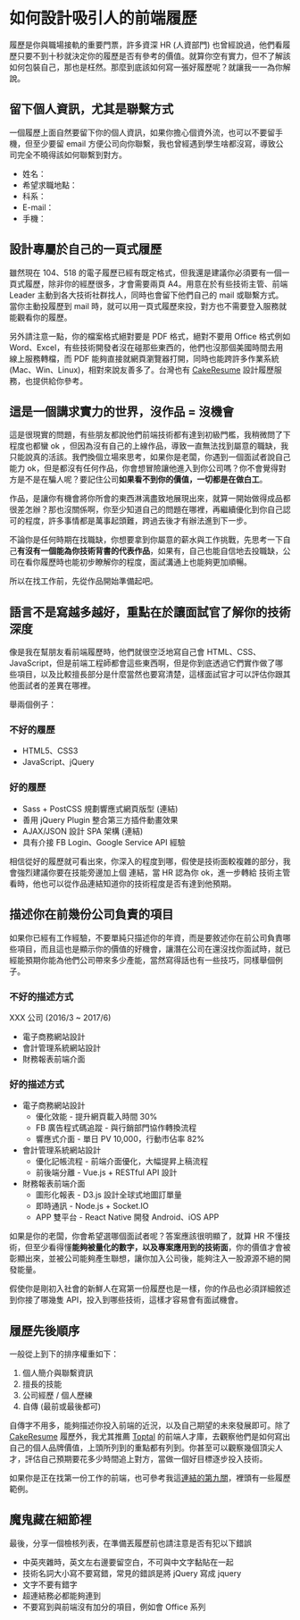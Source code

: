 # 如何設計吸引人的前端履歷

履歷是你與職場接軌的重要門票，許多資深 HR \(人資部門\) 也曾經說過，他們看履歷只要不到十秒就決定你的履歷是否有參考的價值。就算你空有實力，但不了解該如何包裝自己，那也是枉然。那麼到底該如何寫一張好履歷呢？就讓我一一為你解說。

## 留下個人資訊，尤其是聯繫方式

一個履歷上面自然要留下你的個人資訊，如果你擔心個資外流，也可以不要留手機，但至少要留 email 方便公司向你聯繫，我也曾經遇到學生啥都沒寫，導致公司完全不曉得該如何聯繫到對方。

* 姓名：
* 希望求職地點：
* 科系：
* E-mail：
* 手機：

## 設計專屬於自己的一頁式履歷

雖然現在 104、518 的電子履歷已經有既定格式，但我還是建議你必須要有一個一頁式履歷，除非你的經歷很多，才會需要兩頁 A4。用意在於有些技術主管、前端 Leader 主動到各大技術社群找人，同時也會留下他們自己的 mail 或聯繫方式。當你主動投履歷到 mail 時，就可以用一頁式履歷來投，對方也不需要登入服務就能觀看你的履歷。

另外請注意一點，你的檔案格式絕對要是 PDF 格式，絕對不要用 Office 格式例如 Word、Excel，有些技術開發者沒在碰那些東西的，他們也沒那個美國時間去用線上服務轉檔，而 PDF 能夠直接就網頁瀏覽器打開，同時也能跨許多作業系統 \(Mac、Win、Linux\)，相對來說友善多了。台灣也有 [CakeResume](https://www.cakeresume.com/) 設計履歷服務，也提供給你參考。

## 這是一個講求實力的世界，沒作品 = 沒機會

這是很現實的問題，有些朋友都說他們前端技術都有達到初級門檻，我稍微問了下程度也都蠻 ok ，但因為沒有自己的上線作品，導致一直無法找到屬意的職缺，我只能說真的活該。我們換個立場來思考，如果你是老闆，你遇到一個面試者說自己能力 ok，但是都沒有任何作品，你會想冒險讓他進入到你公司嗎？你不會覺得對方是不是在騙人呢？要記住公司**如果看不到你的價值，一切都是在做白工**。

作品，是讓你有機會將你所會的東西淋漓盡致地展現出來，就算一開始做得成品都很差怎辦？那也沒關係啊，你至少知道自己的問題在哪裡，再繼續優化到你自己認可的程度，許多事情都是萬事起頭難，跨過去後才有辦法進到下一步。

不論你是任何時期在找職缺，你想要拿到你屬意的薪水與工作挑戰，先思考一下自己**有沒有一個能為你技術背書的代表作品**，如果有，自己也能自信地去投職缺，公司在看你履歷時也能初步瞭解你的程度，面試溝通上也能夠更加順暢。

所以在找工作前，先從作品開始準備起吧。

## 語言不是寫越多越好，重點在於讓面試官了解你的技術深度

像是我在幫朋友看前端履歷時，他們就很空泛地寫自己會 HTML、CSS、JavaScript，但是前端工程師都會這些東西啊，但是你到底透過它們實作做了哪些項目，以及比較擅長部分是什麼當然也要寫清楚，這樣面試官才可以評估你跟其他面試者的差異在哪裡。

舉兩個例子：

### 不好的履歷

* HTML5、CSS3
* JavaScript、jQuery

### 好的履歷

* Sass + PostCSS 規劃響應式網頁版型 \(連結\)
* 善用 jQuery Plugin 整合第三方插件動畫效果
* AJAX/JSON 設計 SPA 架構 \(連結\)
* 具有介接 FB Login、Google Service API 經驗

相信從好的履歷就可看出來，你深入的程度到哪，假使是技術面較複雜的部分，我會強烈建議你要在技能旁邊加上個 連結，當 HR 認為你 ok，進一步轉給 技術主管看時，他也可以從作品連結知道你的技術程度是否有達到他預期。

## 描述你在前幾份公司負責的項目

如果你已經有工作經驗，不要單純只描述你的年資，而是要敘述你在前公司負責哪些項目，而且這也是顯示你的價值的好機會，讓潛在公司在還沒找你面試時，就已經能預期你能為他們公司帶來多少產能，當然寫得話也有一些技巧，同樣舉個例子。

### 不好的描述方式

XXX 公司 \(2016/3 ~ 2017/6\)

* 電子商務網站設計
* 會計管理系統網站設計
* 財務報表前端介面

### 好的描述方式

* 電子商務網站設計
  * 優化效能 - 提升網頁載入時間 30%
  * FB 廣告程式碼追蹤 - 與行銷部門協作轉換流程
  * 響應式介面 - 單日 PV 10,000，行動市佔率 82%
* 會計管理系統網站設計
  * 優化記帳流程 - 前端介面優化，大幅提昇上稿流程
  * 前後端分離 - Vue.js + RESTful API 設計
* 財務報表前端介面
  * 圖形化報表 - D3.js 設計全球式地圖訂單量
  * 即時通訊 - Node.js + Socket.IO
  * APP 雙平台 - React Native 開發 Android、iOS APP

如果是你的老闆，你會希望選哪個面試者呢？答案應該很明顯了，就算 HR 不懂技術，但至少看得懂**能夠被量化的數字，以及專案應用到的技術面**，你的價值才會被彰顯出來，並被公司能夠產生聯想，讓你加入公司後，能夠注入一股源源不絕的開發能量。

假使你是剛初入社會的新鮮人在寫第一份履歷也是一樣，你的作品也必須詳細敘述到你接了哪幾隻 API，投入到哪些技術，這樣才容易會有面試機會。

## 履歷先後順序

一般從上到下的排序權重如下：

1. 個人簡介與聯繫資訊
2. 擅長的技能
3. 公司經歷 / 個人歷練
4. 自傳 \(最前或最後都可\)

自傳字不用多，能夠描述你投入前端的近況，以及自己期望的未來發展即可。除了 [CakeResume](https://www.cakeresume.com/search?query=前端&page=1) 履歷外，我尤其推薦 [Toptal](https://www.toptal.com/front-end) 的前端人才庫，去觀察他們是如何寫出自己的個人品牌價值，上頭所列到的重點都有列到。你甚至可以觀察幾個頂尖人才，評估自己預期要花多少時間追上對方，當做一個好目標逐步投入技術。

如果你是正在找第一份工作的前端，也可參考我這[連結的第九關](https://quip.com/D59vAxcgG8Qc)，裡頭有一些履歷範例。

## 魔鬼藏在細節裡

最後，分享一個檢核列表，在準備丟履歷前也請注意是否有犯以下錯誤

* 中英夾雜時，英文左右邊要留空白，不可與中文字黏貼在一起
* 技術名詞大小寫不要寫錯，常見的錯誤是將 jQuery 寫成 jquery
* 文字不要有錯字
* 超連結務必都能夠連到
* 不要寫到與前端沒有加分的項目，例如會 Office 系列



